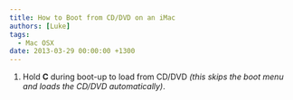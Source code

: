```yaml
---
title: How to Boot from CD/DVD on an iMac
authors: [Luke]
tags:
  - Mac OSX
date: 2013-03-29 00:00:00 +1300
---
```


  1. <span style="line-height: 13px;">Hold </span><strong style="line-height: 13px;">C</strong> <span style="line-height: 13px;">during boot-up to load from CD/DVD<em> (this skips the boot menu and loads the CD/DVD automatically)</em>.</span>